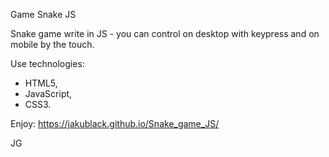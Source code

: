 Game Snake JS 

Snake game write in JS - you can control on desktop with keypress and on mobile by the touch.

Use technologies:

- HTML5,
- JavaScript,
- CSS3.

Enjoy: https://jakublack.github.io/Snake_game_JS/

JG
